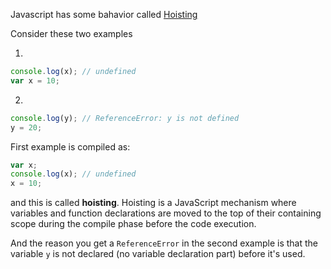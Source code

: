 Javascript has some bahavior called [Hoisting](https://developer.mozilla.org/en-US/docs/Glossary/Hoisting) 

Consider these two examples 

1. 
```javascript
console.log(x); // undefined
var x = 10;

```
2. 
```javascript
console.log(y); // ReferenceError: y is not defined
y = 20;
```
First example is compiled as:
```javascript
var x;
console.log(x); // undefined
x = 10;
```
and this is called __hoisting__. Hoisting is a JavaScript mechanism where variables and function declarations are moved to the top of their containing scope during the compile phase before the code execution.

And the reason you get a `ReferenceError` in the second example is that the variable `y` is not declared (no variable declaration part) before it's used.
